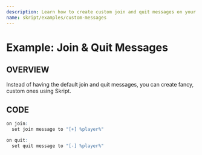 ```yaml
---
description: Learn how to create custom join and quit messages on your server.
name: skript/examples/custom-messages
---
```


# Example: Join & Quit Messages

## OVERVIEW

Instead of having the default join and quit messages, you can create fancy, custom ones using Skript.

## CODE

```r
on join:
  set join message to "[+] %player%"

on quit:
  set quit message to "[-] %player%"
```
